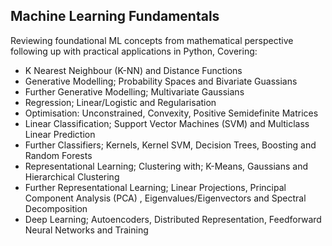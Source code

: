 ## Machine Learning Fundamentals

Reviewing foundational ML concepts from mathematical perspective following up with practical applications in Python, Covering:

* K Nearest Neighbour (K-NN) and Distance Functions
* Generative Modelling; Probability Spaces and Bivariate Guassians
* Further Generative Modelling; Multivariate Gaussians 
* Regression; Linear/Logistic and Regularisation
* Optimisation: Unconstrained, Convexity, Positive Semidefinite Matrices
* Linear Classification; Support Vector Machines (SVM) and Multiclass Linear Prediction
* Further Classifiers; Kernels, Kernel SVM, Decision Trees, Boosting and Random Forests
* Representational Learning; Clustering with; K-Means, Gaussians and Hierarchical Clustering
* Further Representational Learning; Linear Projections, Principal Component Analysis (PCA) , Eigenvalues/Eigenvectors and Spectral Decomposition
* Deep Learning; Autoencoders, Distributed Representation, Feedforward Neural Networks and Training
